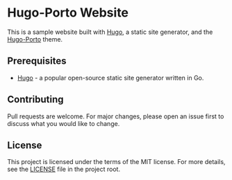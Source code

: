 # Hugo-Porto Website

This is a sample website built with [Hugo](https://gohugo.io/), a static site generator, and the
[Hugo-Porto](https://github.com/hugo-porto/theme) theme.

## Prerequisites

- [Hugo](https://gohugo.io/getting-started/installing/) - a popular open-source static site generator written in Go.

## Contributing

Pull requests are welcome. For major changes, please open an issue first to discuss what you would like to change.

## License

This project is licensed under the terms of the MIT license. For more details, see the [LICENSE](LICENSE) file in the
project root.
